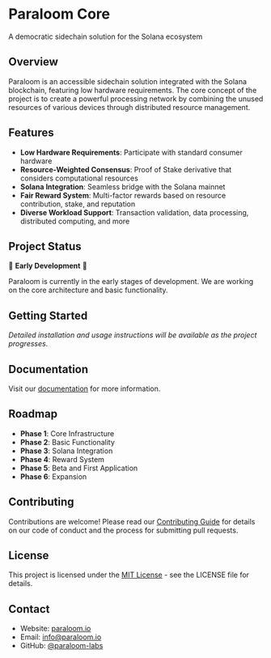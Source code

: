 # Paraloom Core

A democratic sidechain solution for the Solana ecosystem

## Overview

Paraloom is an accessible sidechain solution integrated with the Solana blockchain, featuring low hardware requirements. The core concept of the project is to create a powerful processing network by combining the unused resources of various devices through distributed resource management.

## Features

- **Low Hardware Requirements**: Participate with standard consumer hardware
- **Resource-Weighted Consensus**: Proof of Stake derivative that considers computational resources
- **Solana Integration**: Seamless bridge with the Solana mainnet
- **Fair Reward System**: Multi-factor rewards based on resource contribution, stake, and reputation
- **Diverse Workload Support**: Transaction validation, data processing, distributed computing, and more

## Project Status

🚧 **Early Development** 🚧

Paraloom is currently in the early stages of development. We are working on the core architecture and basic functionality.

## Getting Started

_Detailed installation and usage instructions will be available as the project progresses._

## Documentation

Visit our [documentation](https://github.com/paraloom-labs/docs) for more information.

## Roadmap

- **Phase 1**: Core Infrastructure
- **Phase 2**: Basic Functionality
- **Phase 3**: Solana Integration
- **Phase 4**: Reward System
- **Phase 5**: Beta and First Application
- **Phase 6**: Expansion

## Contributing

Contributions are welcome! Please read our [Contributing Guide](CONTRIBUTING.md) for details on our code of conduct and the process for submitting pull requests.

## License

This project is licensed under the [MIT License](LICENSE) - see the LICENSE file for details.

## Contact

- Website: [paraloom.io](https://paraloom.io)
- Email: info@paraloom.io
- GitHub: [@paraloom-labs](https://github.com/paraloom-labs)
